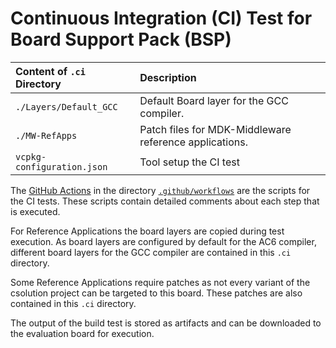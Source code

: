 # Continuous Integration (CI) Test for Board Support Pack (BSP)

Content of `.ci` Directory   | Description
:----------------------------|:-----------------
`./Layers/Default_GCC`       | Default Board layer for the GCC compiler.
`./MW-RefApps`               | Patch files for MDK-Middleware reference applications.
`vcpkg-configuration.json`   | Tool setup the CI test

The [GitHub Actions](https://github.com/Open-CMSIS-Pack/STM32F746G-DISCO_BSP/tree/main/README.md#github-actions) in the directory [`.github/workflows`](https://github.com/Open-CMSIS-Pack/STM32F746G-DISCO_BSP/tree/main/.github/workflows) are the scripts for the CI tests. These scripts contain detailed comments about each step that is executed.

For Reference Applications the board layers are copied during test execution. As board layers are configured by default for the AC6 compiler, different board layers for the GCC compiler are contained in this `.ci` directory.

Some Reference Applications require patches as not every variant of the csolution project can be targeted to this board. These patches are also contained in this `.ci` directory.

The output of the build test is stored as artifacts and can be downloaded to the evaluation board for execution.
